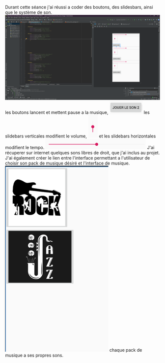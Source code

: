 Durant cette séance j'ai réussi a coder des boutons, des slidesbars, ainsi que le système de son.
![Capture d'écran 1ère application](https://github.com/Axel06c/Gant-Musical-Arduino/blob/master/lib/Images/Seance%202.png)
les boutons lancent et mettent pause a la musique,
![Capture d'écran 1ère application](https://github.com/Axel06c/Gant-Musical-Arduino/blob/master/lib/Images/Bouton%20de%20son.png)
les slidebars verticales modifient le volume,
![Capture d'écran 1ère application](https://github.com/Axel06c/Gant-Musical-Arduino/blob/master/lib/Images/Sidebar%20verticale.png)
et les slidebars horizontales modifient le tempo.
![Capture d'écran 1ère application](https://github.com/Axel06c/Gant-Musical-Arduino/blob/master/lib/Images/Sidebar%20horizontal.png)
J'ai récuperer sur internet quelques sons libres de droit, que j'ai inclus au projet.
J'ai également créer le lien entre l'interface permettant a l'utilisateur de choisir son pack de musique désiré et l'interface de musique.
![Capture d'écran 1ère application](https://github.com/Axel06c/Gant-Musical-Arduino/blob/master/lib/Images/Choix%20de%20sons.png)
chaque pack de musique a ses propres sons.
